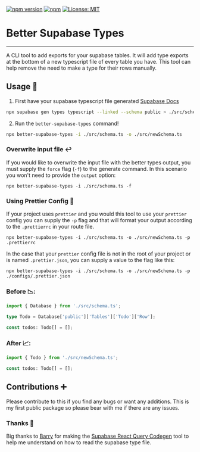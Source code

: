 [![npm version](https://img.shields.io/npm/v/better-supabase-types.svg?style=for-the-badge)](https://www.npmjs.com/package/better-supabase-types) [![npm](https://img.shields.io/npm/dt/better-supabase-types.svg?style=for-the-badge)](https://www.npmjs.com/package/better-supabase-types) [![License: MIT](https://img.shields.io/badge/License-MIT-green.svg?style=for-the-badge)](https://opensource.org/licenses/MIT)

# Better Supabase Types

---

A CLI tool to add exports for your supabase tables. It will add type exports at the bottom of a new typescript file of every table you have. This tool can help remove the need to make a type for their rows manually.

## Usage 🔨

1. First have your supabase typescript file generated [Supabase Docs](https://supabase.com/docs/reference/javascript/typescript-support)

```bash
npx supabase gen types typescript --linked --schema public > ./src/schema.ts
```

2. Run the `better-supabase-types` command!

```bash
npx better-supabase-types -i ./src/schema.ts -o ./src/newSchema.ts
```

### Overwrite input file ↩️

If you would like to overwrite the input file with the better types output, you must supply the `force` flag (`-f`) to the generate command. In this scenario you won't need to provide the `output` option:

```
npx better-supabase-types -i ./src/schema.ts -f
```

### Using Prettier Config 🎨

If your project uses `prettier` and you would this tool to use your `prettier` config you can supply the `-p` flag and that will format your output according to the `.prettierrc` in your route file.

```
npx better-supabase-types -i ./src/schema.ts -o ./src/newSchema.ts -p .prettierrc
```

In the case that your `prettier` config file is not in the root of your project or is named `.prettier.json`, you can supply a value to the flag like this:

```
npx better-supabase-types -i ./src/schema.ts -o ./src/newSchema.ts -p ./configs/.prettier.json
```

### Before 📉:

```ts
import { Database } from './src/schema.ts';

type Todo = Database['public']['Tables']['Todo']['Row'];

const todos: Todo[] = [];
```

### After 📈:

```ts
import { Todo } from './src/newSchema.ts';

const todos: Todo[] = [];
```

## Contributions ➕

Please contribute to this if you find any bugs or want any additions. This is my first public package so please bear with me if there are any issues.

### Thanks 🙏

Big thanks to [Barry](https://github.com/barrymichaeldoyle) for making the [Supabase React Query Codegen](https://github.com/barrymichaeldoyle/supabase-react-query-codegen) tool to help me understand on how to read the supabase type file.
